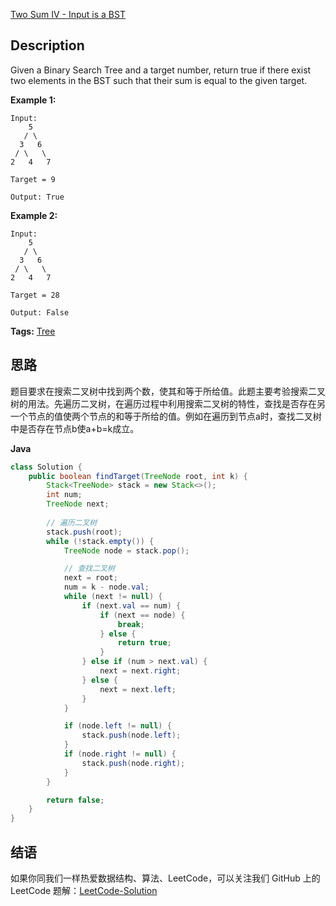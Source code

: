 [Two Sum IV - Input is a BST][title]

## Description
Given a Binary Search Tree and a target number, return true if there exist two elements in the BST such that their sum is equal to the given target.

**Example 1:**

```
Input: 
    5
   / \
  3   6
 / \   \
2   4   7

Target = 9

Output: True
```

**Example 2:**

```
Input: 
    5
   / \
  3   6
 / \   \
2   4   7

Target = 28

Output: False
```

**Tags:** [Tree](https://leetcode.com/tag/tree/)

## 思路

题目要求在搜索二叉树中找到两个数，使其和等于所给值。此题主要考验搜索二叉树的用法。先遍历二叉树，在遍历过程中利用搜索二叉树的特性，查找是否存在另一个节点的值使两个节点的和等于所给的值。例如在遍历到节点a时，查找二叉树中是否存在节点b使a+b=k成立。

**Java**

```java
class Solution {
    public boolean findTarget(TreeNode root, int k) {
        Stack<TreeNode> stack = new Stack<>();
        int num;
        TreeNode next;
        
        // 遍历二叉树
        stack.push(root);
        while (!stack.empty()) {
            TreeNode node = stack.pop();

            // 查找二叉树
            next = root;
            num = k - node.val;
            while (next != null) {
                if (next.val == num) {
                    if (next == node) {
                        break;
                    } else {
                        return true;
                    }
                } else if (num > next.val) {
                    next = next.right;
                } else {
                    next = next.left;
                }
            }

            if (node.left != null) {
                stack.push(node.left);
            }
            if (node.right != null) {
                stack.push(node.right);
            }
        }

        return false;
    }
}
```

## 结语

如果你同我们一样热爱数据结构、算法、LeetCode，可以关注我们 GitHub 上的 LeetCode 题解：[LeetCode-Solution][ls]

[title]: https://leetcode.com/problems/two-sum-iv-input-is-a-bst/description/
[ls]: https://github.com/RichCodersAndMe/LeetCode-Solution